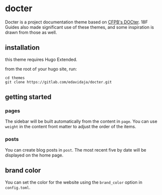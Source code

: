 # docter

Docter is a project documentation theme based on  [CFPB's DOCter](https://github.com/cfpb/docter). 18F Guides also made significant use of these themes, and some inspiration is drawn from those as well.

## installation

this theme requires Hugo Extended.

from the root of your hugo site, run:

```
cd themes
git clone https://gitlab.com/edavidaja/docter.git
```

## getting started

### pages

The sidebar will be built automatically from the content in `page`. You can use `weight` in the content front matter to adjust the order of the items.

### posts

You can create blog posts in `post`. The most recent five by date will be displayed on the home page.

## brand color

You can set the color for the website using the `brand_color` option in `config.toml`.
